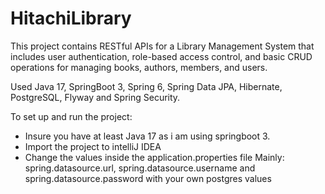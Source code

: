 # HitachiLibrary
This project contains RESTful APIs for a Library Management System that includes user authentication, role-based access control, and basic CRUD operations for managing books, authors, members, and users.

Used Java 17, SpringBoot 3, Spring 6, Spring Data JPA, Hibernate, PostgreSQL, Flyway and Spring Security.

To set up and run the project:
* Insure you have at least Java 17 as i am using springboot 3.
* Import the project to intelliJ IDEA
* Change the values inside the application.properties file Mainly:
  spring.datasource.url, spring.datasource.username and spring.datasource.password with your own postgres values

